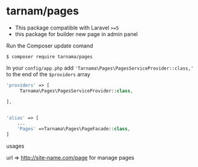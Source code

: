 
tarnam/pages
======
- This package compatible with Laravel `>=5` 
- this package for builder new page in admin panel

Run the Composer update comand

    $ composer require tarnama/pages

In your `config/app.php` add `'Tarnama\Pages\PagesServiceProvider::class,'` to the end of the `$providers` array

```php
'providers' => [
     Tarnama\Pages\PagesServiceProvider::class,

],


'alias' => [
    ...
    'Pages' =>Tarnama\Pages\PageFacade::class,
]
```

usages

url => http://site-name.com/page for manage pages
